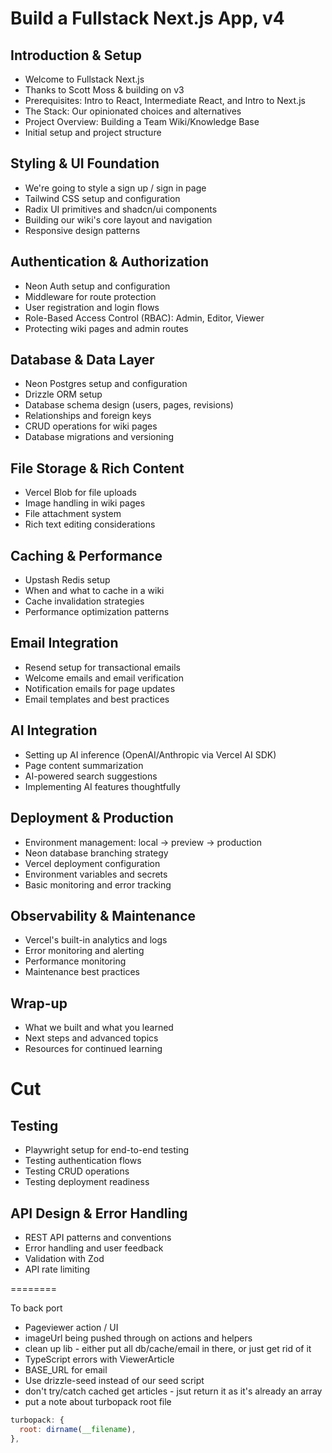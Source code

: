 # Build a Fullstack Next.js App, v4

## Introduction & Setup

- Welcome to Fullstack Next.js
- Thanks to Scott Moss & building on v3
- Prerequisites: Intro to React, Intermediate React, and Intro to Next.js
- The Stack: Our opinionated choices and alternatives
- Project Overview: Building a Team Wiki/Knowledge Base
- Initial setup and project structure

## Styling & UI Foundation

- We're going to style a sign up / sign in page
- Tailwind CSS setup and configuration
- Radix UI primitives and shadcn/ui components
- Building our wiki's core layout and navigation
- Responsive design patterns

## Authentication & Authorization

- Neon Auth setup and configuration
- Middleware for route protection
- User registration and login flows
- Role-Based Access Control (RBAC): Admin, Editor, Viewer
- Protecting wiki pages and admin routes

## Database & Data Layer

- Neon Postgres setup and configuration
- Drizzle ORM setup
- Database schema design (users, pages, revisions)
- Relationships and foreign keys
- CRUD operations for wiki pages
- Database migrations and versioning

## File Storage & Rich Content

- Vercel Blob for file uploads
- Image handling in wiki pages
- File attachment system
- Rich text editing considerations

## Caching & Performance

- Upstash Redis setup
- When and what to cache in a wiki
- Cache invalidation strategies
- Performance optimization patterns

## Email Integration

- Resend setup for transactional emails
- Welcome emails and email verification
- Notification emails for page updates
- Email templates and best practices

## AI Integration

- Setting up AI inference (OpenAI/Anthropic via Vercel AI SDK)
- Page content summarization
- AI-powered search suggestions
- Implementing AI features thoughtfully

## Deployment & Production

- Environment management: local → preview → production
- Neon database branching strategy
- Vercel deployment configuration
- Environment variables and secrets
- Basic monitoring and error tracking

## Observability & Maintenance

- Vercel's built-in analytics and logs
- Error monitoring and alerting
- Performance monitoring
- Maintenance best practices

## Wrap-up

- What we built and what you learned
- Next steps and advanced topics
- Resources for continued learning

# Cut

## Testing

- Playwright setup for end-to-end testing
- Testing authentication flows
- Testing CRUD operations
- Testing deployment readiness

## API Design & Error Handling

- REST API patterns and conventions
- Error handling and user feedback
- Validation with Zod
- API rate limiting

========

To back port

- Pageviewer action / UI
- imageUrl being pushed through on actions and helpers
- clean up lib - either put all db/cache/email in there, or just get rid of it
- TypeScript errors with ViewerArticle
- BASE_URL for email
- Use drizzle-seed instead of our seed script
- don't try/catch cached get articles - jsut return it as it's already an array
- put a note about turbopack root file

```javascript
turbopack: {
  root: dirname(__filename),
},
```
